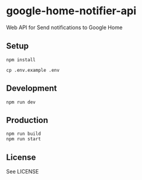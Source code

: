 # google-home-notifier-api

Web API for Send notifications to Google Home

## Setup

```shell
npm install
```

```shell
cp .env.example .env
```

## Development

```shell
npm run dev
```

## Production

```shell
npm run build
npm run start
```

## License

See LICENSE
